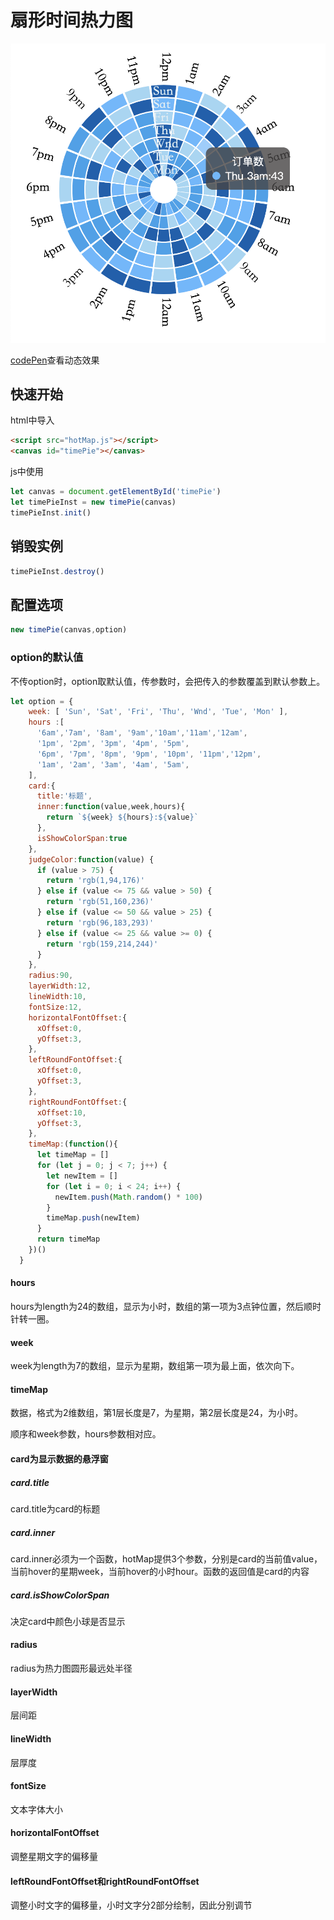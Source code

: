 # 扇形时间热力图

![效果图](./static/demo.png)

[codePen](https://codepen.io/yukinotech/pen/eYOEJGy)查看动态效果

## 快速开始
html中导入
```html
<script src="hotMap.js"></script>
<canvas id="timePie"></canvas>
```
js中使用
```js
let canvas = document.getElementById('timePie')
let timePieInst = new timePie(canvas)
timePieInst.init()
```

## 销毁实例
```js
timePieInst.destroy()
```

## 配置选项
```js
new timePie(canvas,option)
```

### option的默认值
不传option时，option取默认值，传参数时，会把传入的参数覆盖到默认参数上。
```js
let option = {
    week: [ 'Sun', 'Sat', 'Fri', 'Thu', 'Wnd', 'Tue', 'Mon' ],
    hours :[
      '6am','7am', '8am', '9am','10am','11am','12am', 
      '1pm', '2pm', '3pm', '4pm', '5pm',
      '6pm', '7pm', '8pm', '9pm', '10pm', '11pm','12pm', 
      '1am', '2am', '3am', '4am', '5am', 
    ],
    card:{
      title:'标题',
      inner:function(value,week,hours){
        return `${week} ${hours}:${value}`
      },
      isShowColorSpan:true
    },
    judgeColor:function(value) {
      if (value > 75) {
        return 'rgb(1,94,176)'
      } else if (value <= 75 && value > 50) {
        return 'rgb(51,160,236)'
      } else if (value <= 50 && value > 25) {
        return 'rgb(96,183,293)'
      } else if (value <= 25 && value >= 0) {
        return 'rgb(159,214,244)'
      }
    },
    radius:90,
    layerWidth:12,
    lineWidth:10,
    fontSize:12,
    horizontalFontOffset:{
      xOffset:0,
      yOffset:3,
    },
    leftRoundFontOffset:{
      xOffset:0,
      yOffset:3,
    },
    rightRoundFontOffset:{
      xOffset:10,
      yOffset:3,
    },
    timeMap:(function(){
      let timeMap = []
      for (let j = 0; j < 7; j++) {
        let newItem = []
        for (let i = 0; i < 24; i++) {
          newItem.push(Math.random() * 100)
        }
        timeMap.push(newItem)
      }
      return timeMap
    })()
  }
```

#### hours
hours为length为24的数组，显示为小时，数组的第一项为3点钟位置，然后顺时针转一圈。

#### week
week为length为7的数组，显示为星期，数组第一项为最上面，依次向下。

#### timeMap
数据，格式为2维数组，第1层长度是7，为星期，第2层长度是24，为小时。

顺序和week参数，hours参数相对应。

#### card为显示数据的悬浮窗

##### card.title
card.title为card的标题

##### card.inner
card.inner必须为一个函数，hotMap提供3个参数，分别是card的当前值value，当前hover的星期week，当前hover的小时hour。函数的返回值是card的内容

##### card.isShowColorSpan
决定card中颜色小球是否显示

#### radius
radius为热力图圆形最远处半径

#### layerWidth
层间距

#### lineWidth
层厚度

#### fontSize
文本字体大小

#### horizontalFontOffset
调整星期文字的偏移量

#### leftRoundFontOffset和rightRoundFontOffset
调整小时文字的偏移量，小时文字分2部分绘制，因此分别调节